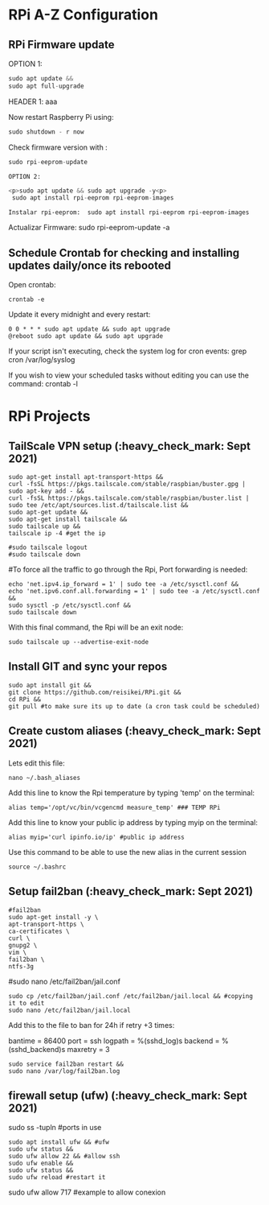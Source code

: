 <p><h1>RPi A-Z Configuration</h1><p>

<p><h2>RPi Firmware update</h1><p>

OPTION 1:
 ```javascript
sudo apt update &&
sudo apt full-upgrade
```

 HEADER 1: aaa
 
Now restart Raspberry Pi using:

 ```javascript 
sudo shutdown - r now
 ```
  
  Check firmware version with :
  ```javascript
  sudo rpi-eeprom-update
   ```
    
    OPTION 2:
```javascript 
<p>sudo apt update && sudo apt upgrade -y<p>
 sudo apt install rpi-eeprom rpi-eeprom-images
```    
    Instalar rpi-eeprom:  sudo apt install rpi-eeprom rpi-eeprom-images
Actualizar Firmware: sudo rpi-eeprom-update -a

<h2>Schedule Crontab for checking and installing updates daily/once its rebooted</h1>

 Open crontab:
 ```
crontab -e
```
Update it every midnight and every restart:
```
0 0 * * * sudo apt update && sudo apt upgrade
@reboot sudo apt update && sudo apt upgrade
```
If your script isn't executing, check the system log for cron events:
grep cron /var/log/syslog

If you wish to view your scheduled tasks without editing you can use the command:
crontab -l 

<p><h1>RPi Projects</h1><p>

<h2>TailScale VPN setup (:heavy_check_mark: Sept 2021)</h2>

```
sudo apt-get install apt-transport-https &&
curl -fsSL https://pkgs.tailscale.com/stable/raspbian/buster.gpg | sudo apt-key add - &&
curl -fsSL https://pkgs.tailscale.com/stable/raspbian/buster.list | sudo tee /etc/apt/sources.list.d/tailscale.list &&
sudo apt-get update &&
sudo apt-get install tailscale &&
sudo tailscale up &&
tailscale ip -4 #get the ip 

#sudo tailscale logout
#sudo tailscale down
 ```
 
#To force all the traffic to go through the Rpi, Port forwarding is needed:

```
echo 'net.ipv4.ip_forward = 1' | sudo tee -a /etc/sysctl.conf &&
echo 'net.ipv6.conf.all.forwarding = 1' | sudo tee -a /etc/sysctl.conf &&
sudo sysctl -p /etc/sysctl.conf &&
sudo tailscale down
```

With this final command, the Rpi will be an exit node:

```
sudo tailscale up --advertise-exit-node
```
 
 <h2>Install GIT and sync your repos</h2>
 
 ```
 sudo apt install git &&
 git clone https://github.com/reisikei/RPi.git &&
 cd RPi &&
 git pull #to make sure its up to date (a cron task could be scheduled)
```



 <h2>Create custom aliases (:heavy_check_mark: Sept 2021)</h2>
 
Lets edit this file:
```
nano ~/.bash_aliases
```

Add this line to know the Rpi temperature by typing 'temp' on the terminal:
```
alias temp='/opt/vc/bin/vcgencmd measure_temp' ### TEMP RPi
```

Add this line to know your public ip address by typing myip on the terminal:
```
alias myip='curl ipinfo.io/ip' #public ip address
```
Use this command to be able to use the new alias in the current session
```
source ~/.bashrc
```

 <h2>Setup fail2ban (:heavy_check_mark: Sept 2021)</h2>
 
 ```
 #fail2ban
sudo apt-get install -y \
apt-transport-https \
ca-certificates \
curl \
gnupg2 \
vim \
fail2ban \
ntfs-3g
```

#sudo nano /etc/fail2ban/jail.conf
```
sudo cp /etc/fail2ban/jail.conf /etc/fail2ban/jail.local && #copying it to edit
sudo nano /etc/fail2ban/jail.local
```

Add this to the file to ban for 24h if retry +3 times:

bantime = 86400
port    = ssh
logpath = %(sshd_log)s
backend = %(sshd_backend)s
maxretry = 3

```
sudo service fail2ban restart &&
sudo nano /var/log/fail2ban.log
 ```

 <h2>firewall setup (ufw) (:heavy_check_mark: Sept 2021)</h2>
 
sudo ss -tupln #ports in use

```
sudo apt install ufw && #ufw
sudo ufw status &&
sudo ufw allow 22 && #allow ssh
sudo ufw enable &&
sudo ufw status &&
sudo ufw reload #restart it
```

sudo ufw allow 717 #example to allow conexion

